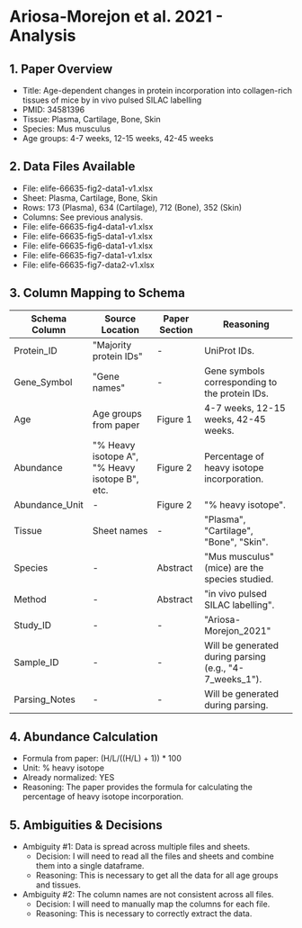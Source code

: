 # Ariosa-Morejon et al. 2021 - Analysis

## 1. Paper Overview
- Title: Age-dependent changes in protein incorporation into collagen-rich tissues of mice by in vivo pulsed SILAC labelling
- PMID: 34581396
- Tissue: Plasma, Cartilage, Bone, Skin
- Species: Mus musculus
- Age groups: 4-7 weeks, 12-15 weeks, 42-45 weeks

## 2. Data Files Available
- File: elife-66635-fig2-data1-v1.xlsx
- Sheet: Plasma, Cartilage, Bone, Skin
- Rows: 173 (Plasma), 634 (Cartilage), 712 (Bone), 352 (Skin)
- Columns: See previous analysis.
- File: elife-66635-fig4-data1-v1.xlsx
- File: elife-66635-fig5-data1-v1.xlsx
- File: elife-66635-fig6-data1-v1.xlsx
- File: elife-66635-fig7-data1-v1.xlsx
- File: elife-66635-fig7-data2-v1.xlsx

## 3. Column Mapping to Schema
| Schema Column | Source Location | Paper Section | Reasoning |
|---|---|---|---|
| Protein_ID | "Majority protein IDs" | - | UniProt IDs. |
| Gene_Symbol | "Gene names" | - | Gene symbols corresponding to the protein IDs. |
| Age | Age groups from paper | Figure 1 | 4-7 weeks, 12-15 weeks, 42-45 weeks. |
| Abundance | "% Heavy isotope A", "% Heavy isotope B", etc. | Figure 2 | Percentage of heavy isotope incorporation. |
| Abundance_Unit | - | Figure 2 | "% heavy isotope". |
| Tissue | Sheet names | - | "Plasma", "Cartilage", "Bone", "Skin". |
| Species | - | Abstract | "Mus musculus" (mice) are the species studied. |
| Method | - | Abstract | "in vivo pulsed SILAC labelling". |
| Study_ID | - | - | "Ariosa-Morejon_2021" |
| Sample_ID | - | - | Will be generated during parsing (e.g., "4-7_weeks_1"). |
| Parsing_Notes | - | - | Will be generated during parsing. |

## 4. Abundance Calculation
- Formula from paper: (H/L/((H/L) + 1)) * 100
- Unit: % heavy isotope
- Already normalized: YES
- Reasoning: The paper provides the formula for calculating the percentage of heavy isotope incorporation.

## 5. Ambiguities & Decisions
- Ambiguity #1: Data is spread across multiple files and sheets.
  - Decision: I will need to read all the files and sheets and combine them into a single dataframe.
  - Reasoning: This is necessary to get all the data for all age groups and tissues.
- Ambiguity #2: The column names are not consistent across all files.
  - Decision: I will need to manually map the columns for each file.
  - Reasoning: This is necessary to correctly extract the data.
